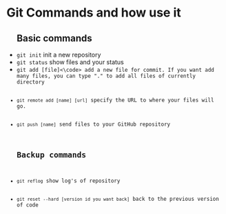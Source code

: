 <h1>Git Commands and how use it</h1>

<ul>
        <h2>Basic commands</h2>
        <li><code>git init</code> init a new repository</li>
        <li><code>git status</code> show files and your status</code>
        <li><code>git add [file]<\code> add a new file for commit. If you want add many files, you can type "." to add all files of currently directory</li>
        <li><code>git remote add [name] [url]</code> specify the URL to where your files will go.</li>
        <li><code>git push [name]</code> send files to your GitHub repository</li>
        <h2>Backup commands</h2>
        <li><code>git reflog</code> show log's of repository</li>
        <li><code>git reset --hard [version id you want back]</code> back to the previous version of code
</ul> 


 


